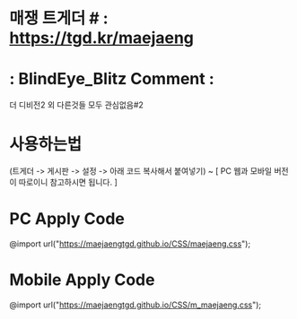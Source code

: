 # 매쟁 트게더 # : https://tgd.kr/maejaeng

# : BlindEye_Blitz Comment : #
더 디비전2 외 다른것들 모두 관심없음#2

# 사용하는법 #
(트게더 -> 게시판 -> 설정 -> 아래 코드 복사해서 붙여넣기) ~ [ PC 웹과 모바일 버전이 따로이니 참고하시면 됩니다. ]

# PC Apply Code #
@import url("https://maejaengtgd.github.io/CSS/maejaeng.css");

# Mobile Apply Code #
@import url("https://maejaengtgd.github.io/CSS/m_maejaeng.css");
